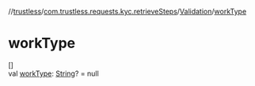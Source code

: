 //[trustless](../../../index.md)/[com.trustless.requests.kyc.retrieveSteps](../index.md)/[Validation](index.md)/[workType](work-type.md)

# workType

[]\
val [workType](work-type.md): [String](https://kotlinlang.org/api/latest/jvm/stdlib/kotlin/-string/index.html)? = null
